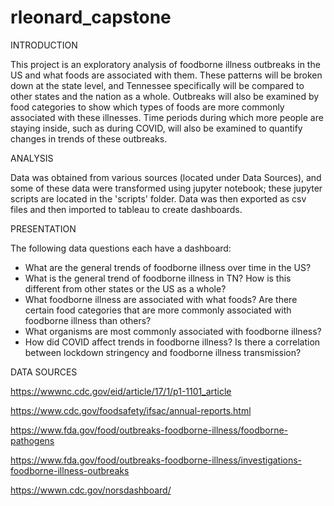 # rleonard_capstone
INTRODUCTION

This project is an exploratory analysis of foodborne illness outbreaks in the US and what foods are associated with them. These patterns will be broken down at the state level, and Tennessee specifically will be compared to other states and the nation as a whole. Outbreaks will also be examined by food categories to show which types of foods are more commonly associated with these illnesses. Time periods during which more people are staying inside, such as during COVID, will also be examined to quantify changes in trends of these outbreaks. 

ANALYSIS

Data was obtained from various sources (located under Data Sources), and some of these data were transformed using jupyter notebook; these jupyter scripts are located in the 'scripts' folder. Data was then exported as csv files and then imported to tableau to create dashboards. 

PRESENTATION

The following data questions each have a dashboard:
- What are the general trends of foodborne illness over time in the US?
- What is the general trend of foodborne illness in TN? How is this different from other states or the US as a whole?
- What foodborne illness are associated with what foods? Are there certain food categories that are more commonly associated with foodborne illness than others?
- What organisms are most commonly associated with foodborne illness? 
- How did COVID affect trends in foodborne illness? Is there a correlation between lockdown stringency and foodborne illness transmission?

DATA SOURCES

https://wwwnc.cdc.gov/eid/article/17/1/p1-1101_article

https://www.cdc.gov/foodsafety/ifsac/annual-reports.html

https://www.fda.gov/food/outbreaks-foodborne-illness/foodborne-pathogens

https://www.fda.gov/food/outbreaks-foodborne-illness/investigations-foodborne-illness-outbreaks

https://wwwn.cdc.gov/norsdashboard/
